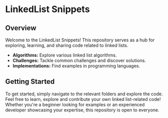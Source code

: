 # LinkedList Snippets

## Overview

Welcome to the LinkedList Snippets! This repository serves as a hub for exploring, learning, and sharing code related to linked lists.

- **Algorithms:** Explore various linked list algorithms.
- **Challenges:** Tackle common challenges and discover solutions.
- **Implementations:** Find examples in programming languages.

## Getting Started

To get started, simply navigate to the relevant folders and explore the code. Feel free to learn, explore and contribute your own linked list-related code! Whether you're a beginner looking for examples or an experienced developer showcasing your expertise, this repository is open to everyone.
